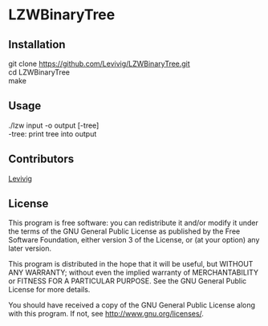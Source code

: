 # LZWBinaryTree


## Installation

git clone https://github.com/Levivig/LZWBinaryTree.git <br />
cd LZWBinaryTree <br />
make

## Usage

./lzw input -o output [-tree] <br />
	-tree: print tree into output

## Contributors

[Levivig](https://twitter.com/Levivig)

## License

This program is free software: you can redistribute it and/or modify
it under the terms of the GNU General Public License as published by
the Free Software Foundation, either version 3 of the License, or
(at your option) any later version.

This program is distributed in the hope that it will be useful,
but WITHOUT ANY WARRANTY; without even the implied warranty of
MERCHANTABILITY or FITNESS FOR A PARTICULAR PURPOSE.  See the
GNU General Public License for more details.

You should have received a copy of the GNU General Public License
along with this program.  If not, see <http://www.gnu.org/licenses/>.
